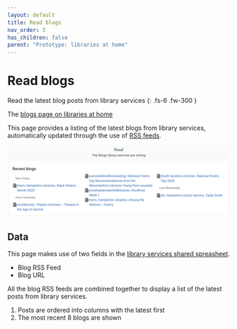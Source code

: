 ```yaml
---
layout: default
title: Read blogs
nav_order: 3
has_children: false
parent: "Prototype: libraries at home"
---
```


# Read blogs

Read the latest blog posts from library services
{: .fs-6 .fw-300 }

The [blogs page on libraries at home](https://www.librariesathome.co.uk/read)

This page provides a listing of the latest blogs from library services, automatically updated through the use of [RSS feeds](https://en.wikipedia.org/wiki/RSS).

![A screenshot of the blogs page on the libraries at home site showing an example list of latest blog posts from library services](https://raw.githubusercontent.com/librariesHacked/librarylab/master/assets/images/prototype-librariesathome-read.PNG)

## Data

This page makes use of two fields in the [library services shared spreasheet](https://airtable.com/shrKkzYDUNMMM6qrJ).

* Blog RSS Feed
* Blog URL

All the blog RSS feeds are combined together to display a list of the latest posts from library services.

1. Posts are ordered into columns with the latest first
2. The most recent 8 blogs are shown

